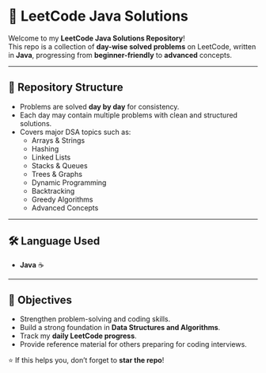 # 🚀 LeetCode Java Solutions  

Welcome to my **LeetCode Java Solutions Repository**!  
This repo is a collection of **day-wise solved problems** on LeetCode, written in **Java**, progressing from **beginner-friendly** to **advanced** concepts.  

---

## 📂 Repository Structure  
- Problems are solved **day by day** for consistency.  
- Each day may contain multiple problems with clean and structured solutions.  
- Covers major DSA topics such as:  
  - Arrays & Strings  
  - Hashing  
  - Linked Lists  
  - Stacks & Queues  
  - Trees & Graphs  
  - Dynamic Programming  
  - Backtracking  
  - Greedy Algorithms  
  - Advanced Concepts  

---

## 🛠️ Language Used  
- **Java** ☕  

---

## 🎯 Objectives  
- Strengthen problem-solving and coding skills.  
- Build a strong foundation in **Data Structures and Algorithms**.  
- Track my **daily LeetCode progress**.  
- Provide reference material for others preparing for coding interviews.  


⭐ If this helps you, don’t forget to **star the repo**! 
